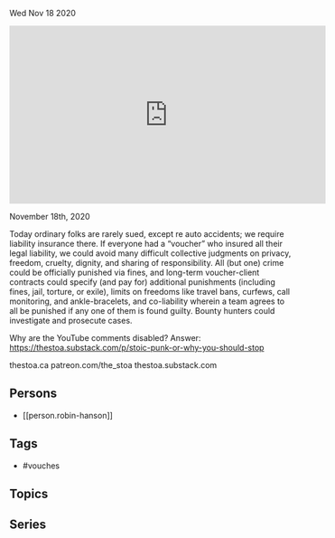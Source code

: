 



Wed Nov 18 2020

<iframe width="560" height="315" src="https://www.youtube.com/embed/PHS3DZbstww" title="Who Vouches For You? w/ Robin Hanson" frameborder="0" allow="accelerometer; autoplay; clipboard-write; encrypted-media; gyroscope; picture-in-picture" allowfullscreen ></iframe>

November 18th, 2020

Today ordinary folks are rarely sued, except re auto accidents; we require liability insurance there. If everyone had a “voucher” who insured all their legal liability, we could avoid many difficult collective judgments on privacy, freedom, cruelty, dignity, and sharing of responsibility. All (but one) crime could be officially punished via fines, and long-term voucher-client contracts could specify (and pay for) additional punishments (including fines, jail, torture, or exile), limits on freedoms like travel bans, curfews, call monitoring, and ankle-bracelets, and co-liability wherein a team agrees to all be punished if any one of them is found guilty. Bounty hunters could investigate and prosecute cases.

Why are the YouTube comments disabled? Answer: https://thestoa.substack.com/p/stoic-punk-or-why-you-should-stop

thestoa.ca
patreon.com/the_stoa
thestoa.substack.com

## Persons

- [[person.robin-hanson]]

## Tags

- #vouches

## Topics



## Series




